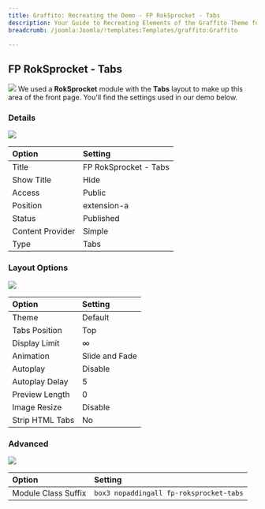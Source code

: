 ```yaml
---
title: Graffito: Recreating the Demo - FP RokSprocket - Tabs
description: Your Guide to Recreating Elements of the Graffito Theme for Joomla
breadcrumb: /joomla:Joomla/!templates:Templates/graffito:Graffito

---
```


FP RokSprocket - Tabs
-----
![][demo]
We used a **RokSprocket** module with the **Tabs** layout to make up this area of the front page. You'll find the settings used in our demo below.

### Details
![][demo2]

| Option           | Setting               |  
| :--------------- | :-------------------- |  
| Title            | FP RokSprocket - Tabs |  
| Show Title       | Hide                  |  
| Access           | Public                |  
| Position         | extension-a           |  
| Status           | Published             |  
| Content Provider | Simple                |  
| Type             | Tabs                  |

### Layout Options
![][demo3]

| Option          | Setting        |  
| :-------------- | :------------- |  
| Theme           | Default        |  
| Tabs Position   | Top            |  
| Display Limit   | ∞              |  
| Animation       | Slide and Fade |  
| Autoplay        | Disable        |  
| Autoplay Delay  | 5              |  
| Preview Length  | 0              |  
| Image Resize    | Disable        |  
| Strip HTML Tabs | No             |

### Advanced
![][demo4]

| Option              | Setting                                 |  
| :------------------ | :-------------------------------------- |  
| Module Class Suffix | `box3 nopaddingall fp-roksprocket-tabs` |

[demo]: assets/demo_4.jpeg
[demo2]: assets/tabs_1.jpeg
[demo3]: assets/tabs_2.jpeg
[demo4]: assets/tabs_3.jpeg